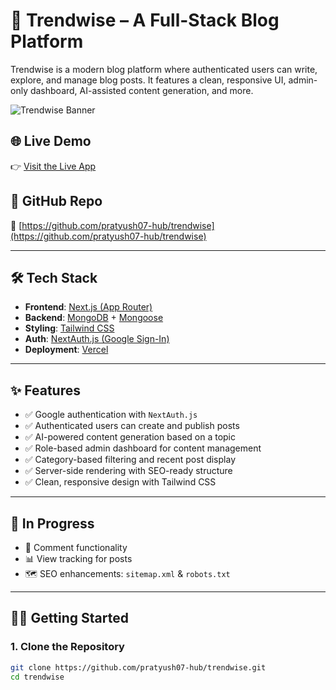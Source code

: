 # 🧩 Trendwise – A Full-Stack Blog Platform

Trendwise is a modern blog platform where authenticated users can write, explore, and manage blog posts. It features a clean, responsive UI, admin-only dashboard, AI-assisted content generation, and more.

![Trendwise Banner](https://your-image-url-if-any.com) <!-- optional -->

## 🌐 Live Demo
👉 [Visit the Live App](https://trendwise-rho.vercel.app)

## 📂 GitHub Repo
🔗 [https://github.com/pratyush07-hub/trendwise](https://github.com/pratyush07-hub/trendwise)

---

## 🛠️ Tech Stack

- **Frontend**: [Next.js (App Router)](https://nextjs.org/docs/app)
- **Backend**: [MongoDB](https://www.mongodb.com/) + [Mongoose](https://mongoosejs.com/)
- **Styling**: [Tailwind CSS](https://tailwindcss.com/)
- **Auth**: [NextAuth.js (Google Sign-In)](https://next-auth.js.org/)
- **Deployment**: [Vercel](https://vercel.com/)

---

## ✨ Features

- ✅ Google authentication with `NextAuth.js`
- ✅ Authenticated users can create and publish posts
- ✅ AI-powered content generation based on a topic
- ✅ Role-based admin dashboard for content management
- ✅ Category-based filtering and recent post display
- ✅ Server-side rendering with SEO-ready structure
- ✅ Clean, responsive design with Tailwind CSS

---

## 🚧 In Progress

- 💬 Comment functionality
- 📊 View tracking for posts
- 🗺️ SEO enhancements: `sitemap.xml` & `robots.txt`

---

## 🧑‍💻 Getting Started

### 1. Clone the Repository

```bash
git clone https://github.com/pratyush07-hub/trendwise.git
cd trendwise
